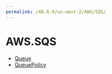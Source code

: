 ```yaml
---
permalink: /48.0.0/us-west-2/AWS/SQS/
---
```


# AWS.SQS



* [Queue](Queue.md)
* [QueuePolicy](QueuePolicy.md)